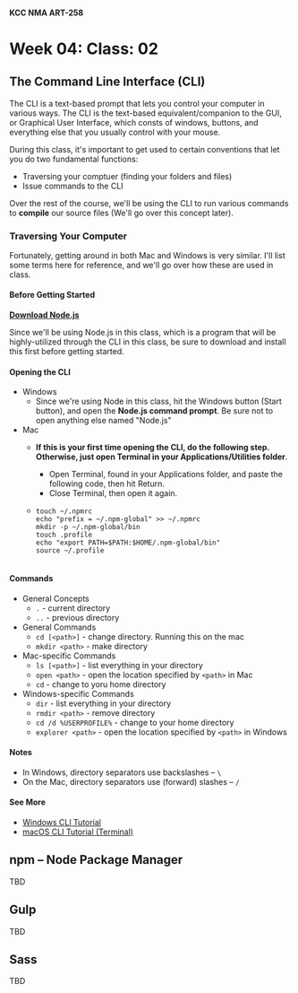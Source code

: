 #### KCC NMA ART-258
# Week 04: Class: 02

## The Command Line Interface (CLI)

The CLI is a text-based prompt that lets you control your computer in various ways. The CLI is the text-based equivalent/companion to the GUI, or Graphical User Interface, which consts of windows, buttons, and everything else that you usually control with your mouse.

During this class, it's important to get used to certain conventions that let you do two fundamental functions:

- Traversing your comptuer (finding your folders and files)
- Issue commands to the CLI

Over the rest of the course, we'll be using the CLI to run various commands to __compile__ our source files (We'll go over this concept later).

### Traversing Your Computer

Fortunately, getting around in both Mac and Windows is very similar. I'll list some terms here for reference, and we'll go over how these are used in class.

#### Before Getting Started

__[Download Node.js](https://nodejs.org/en/)__

Since we'll be using Node.js in this class, which is a program that will be highly-utilized through the CLI in this class, be sure to download and install this first before getting started.

#### Opening the CLI

- Windows
	- Since we're using Node in this class, hit the Windows button (Start button), and open the __Node.js command prompt__. Be sure not to open anything else named "Node.js"
- Mac
	- __If this is your first time opening the CLI, do the following step. Otherwise, just open Terminal in your Applications/Utilities folder__.
		- Open Terminal, found in your Applications folder, and paste the following code, then hit Return.
		- Close Terminal, then open it again.

  - ```
    touch ~/.npmrc
    echo "prefix = ~/.npm-global" >> ~/.npmrc
    mkdir -p ~/.npm-global/bin
    touch .profile
    echo "export PATH=$PATH:$HOME/.npm-global/bin"
    source ~/.profile
    

#### Commands

- General Concepts
	- `.` - current directory
	- `..` - previous directory
- General Commands
	- `cd [<path>]` - change directory. Running this on the mac
	- `mkdir <path>` - make directory
- Mac-specific Commands
	- `ls [<path>]` - list everything in your directory
	- `open <path>` - open the location specified by `<path>` in Mac
	- `cd` - change to yoru home directory
- Windows-specific Commands
	- `dir` - list everything in your directory
	- `rmdir <path>` - remove directory
	- `cd /d %USERPROFILE%` - change to your home directory
	- `explorer <path>` - open the location specified by `<path>` in Windows

#### Notes

- In Windows, directory separators use backslashes – `\`
- On the Mac, directory separators use (forward) slashes –  `/`

#### See More

- [Windows CLI Tutorial](https://www.youtube.com/watch?v=MBBWVgE0ewk)
- [macOS CLI Tutorial (Terminal)](https://www.youtube.com/watch?v=jDINUSK7rXE)



## npm – Node Package Manager

TBD

## Gulp

TBD

## Sass

TBD
